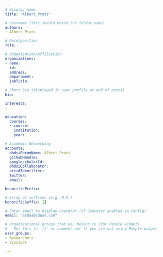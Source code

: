```yaml
---
# Display name
title: "Albert_Prats"

# Username (this should match the folder name)
authors:
- Albert_Prats

# Role/position
role: 

# Organization/Affiliation
organizations:
- name: 
  id: 
  address: 
  department: 
  jobTitle: 

# Short bio (displayed in user profile at end of posts)
bio: 

interests:
- 

education:
  courses:
  - course: 
    institution: 
    year: 

# Academic Networking
accounts:
  ohdsiForumName: Albert_Prats
  githubHandle: 
  googlescholarId: 
  ohdsiCollaborator:
  orcidIdentifier: 
  twitter: 
  email: 

honorificPrefix: 

# Array of suffixes (e.g. M.D.)
honorificSuffix: []

# Enter email to display Gravatar (if Gravatar enabled in Config)
email: "asdas@sdasd.com"

# Organizational groups that you belong to (for People widget)
#   Set this to `[]` or comment out if you are not using People widget.
user_groups:
- Researchers
- Visitors

---
```

